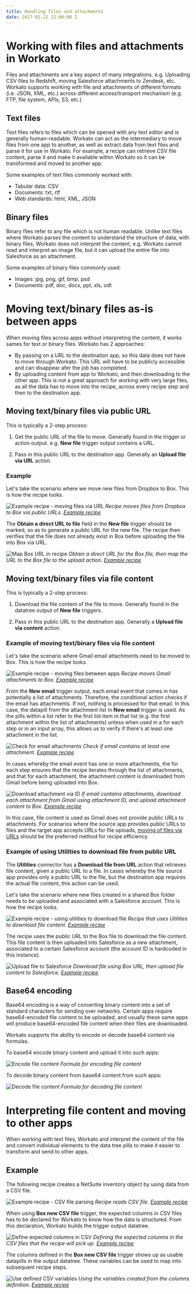 ```yaml
---
title: Handling files and attachments
date: 2017-02-22 12:00:00 Z
---
```

# Working with files and attachments in Workato
Files and attachments are a key aspect of many integrations. e.g. Uploading  CSV files to Redshift, moving Salesforce attachments to Zendesk, etc. Workato supports working with file and attachments of different formats (i.e. JSON, XML, etc.) across different access/transport mechanism (e.g. FTP, file system, APIs, S3, etc.)

## Text files
Text files refers to files which can be opened with any text editor and is generally human-readable. Workato can act as the intermediary to move files from one app to another, as well as extract data from text files and parse it for use in Workato. For example, a recipe can retrieve CSV file content, parse it and make it available within Workato so it can be transformed and moved to another app.

Some examples of text files commonly worked with:
- Tabular data: CSV
- Documents: txt, rtf
- Web standards: html, XML, JSON

## Binary files
Binary files refer to any file which is not human readable. Unlike text files where Workato parses the content to understand the structure of data, with binary files, Workato does not interpret the content, e.g. Workato cannot read and interpret an image file, but it can upload the entire file into Salesforce as an attachment.

Some examples of binary files commonly used:
- Images: jpg, png, gif, bmp, psd
- Documents: pdf, doc, docx, ppt, xls, odt

# Moving text/binary files as-is between apps
When moving files across apps without interpreting the content, it works sames for text or binary files. Workato has 2 approaches:
- By passing on a URL to the destination app, so this data does not have to move through Workato. This URL will have to be publicly accessible and can disappear afer the job has completed.
- By uploading content from app to Workato, and then downloading to the other app. This is not a great approach for working with very large files, as all the data has to move into the recipe, across every recipe step and then to the destination app.

## Moving text/binary files via public URL
This is typically a 2-step process:

1. Get the public URL of the file to move. Generally found in the trigger or action output. e.g. **New file** trigger output contains a URL.

2. Pass in this public URL to the destination app. Generally an **Upload file via URL** action.

### Example
Let's take the scenario where we move new files from Dropbox to Box. This is how the recipe looks.

![Example recipe - moving files via URL](/assets/images/features/files-and-attachments/file-url-recipe.png)
*Recipe moves files from Dropbox to Box via public URLs. [Example recipe](https://www.workato.com/recipes/485735)*

The **Obtain a direct URL to file** field in the **New file** trigger should be marked, so as to generate a public URL for the new file. The recipe then verifies that the file does not already exist in Box before uploading the file into Box via URL.

![Map Box URL in recipe](/assets/images/features/files-and-attachments/map-box-url-in-recipe.gif)
*Obtain a direct URL for the Box file, then map the URL to the Box file to the upload action. [Example recipe](https://www.workato.com/recipes/485735)*

## Moving text/binary files via file content
This is typically a 2-step process:

1. Download the file content of the file to move. Generally found in the datatree output of **New file** triggers.

2. Pass in this public URL to the destination app. Generally a **Upload file via content** action.

### Example of moving text/binary files via file content
Let's take the scenario where Gmail email attachments need to be moved to Box. This is how the recipe looks.

![Example recipe - moving files between apps](/assets/images/features/files-and-attachments/moving-files-betwen-apps-recipe.png)
*Recipe moves Gmail attachments to Box. [Example recipe](https://www.workato.com/recipes/485773)*

From the **New email** trigger output, each email event that comes in has potentially a list of attachments. Therefore, the conditional action checks if the email has attachments. If not, nothing is processed for that email. In this case, the datapill from the attachment list in **New email** trigger is used. As the pills within a list refer to the first list item in that list (e.g. the first attachment within the list of attachments) unless when used in a for each step or in an input array, this allows us to verify if there's at least one attachment in the list.

![Check for email attachments](/assets/images/features/files-and-attachments/check-for-email-attachments.gif)
*Check if email contains at least one attachment. [Example recipe](https://www.workato.com/recipes/485773)*

In cases whereby the email event has one or more attachments, the for each step ensures that the recipe iterates through the list of attachments, and that for each attachment, the attachment content is downloaded from Gmail before being uploaded into Box.

![Download attachment via ID](/assets/images/features/files-and-attachments/download-attachment-via-id.gif)
*If email contains attachments, download each attachment from Gmail using attachment ID, and upload attachment content to Box. [Example recipe](https://www.workato.com/recipes/485773)*

In this case, file content is used as Gmail does not provide public URLs to attachments. For scenarios where the source app provides public URLs to files and the target app accepts URLs for file uploads, [moving of files via URLs](#moving-textbinary-files-via-public-url) should be the preferred method for recipe efficiency.

### Example of using Utilities to download file from public URL
The **Utilities** connector has a **Download file from URL** action that retrieves file content, given a public URL to a file. In cases whereby the file source app provides only a public URL to the file, but the destination app requires the actual file content, this action can be used.

Let's take the scenario where new files created in a shared Box folder needs to be uploaded and associated with a Salesforce account. This is how the recipe looks.

![Example recipe - using utilities to download file](/assets/images/features/files-and-attachments/utilities-download-file.png)
*Recipe that uses Utilities to download file content. [Example recipe](https://www.workato.com/recipes/485775)*

The recipe uses the public URL to the Box file to download the file content. This file content is then uploaded into Salesforce as a new attachment, associated to a certain Salesforce account (the account ID is hardcoded in this instance).

![Upload file to Salesforce](/assets/images/features/files-and-attachments/upload-file-to-salesforce.gif)
*Download file using Box URL, then upload file content to Salesforce. [Example recipe](https://www.workato.com/recipes/485775)*

## Base64 encoding
Base64 encoding is a way of converting binary content into a set of standard characters for sending over networks. Certain apps require base64-encoded file content to be uploaded, and usually these same apps will produce base64-encoded file content when their files are downloaded.

Workato supports the ability to encode or decode base64 content via formulas.

To base64 encode binary content and upload it into such apps:

![Encode file content](/assets/images/features/files-and-attachments/encode-file.png)
*Formula for encoding file content*

To decode binary content from base64 content from such apps:

![Decode file content](/assets/images/features/files-and-attachments/decode-file.png)
*Formula for decoding file content*

# Interpreting file content and moving to other apps
When working with text files, Workato and interpret the content of the file and convert individual elements to the data tree pills to make it easier to transform and send to other apps.

## Example
The following recipe creates a NetSuite inventory object by using data from a CSV file.

![Example recipe - CSV file parsing](/assets/images/features/files-and-attachments/csv-file-parsing-recipe.png)
*Recipe reads CSV file. [Example recipe](https://www.workato.com/recipes/485023)*

When using **Box new CSV file** trigger, the expected columns in CSV files has to be declared for Workato to know how the data is structured. From this declaration, Workato builds the trigger output datatree.

![Define expected columns in CSV](/assets/images/features/files-and-attachments/define-expected-csv-columns.gif)
*Defining the expected columns in the CSV files that the recipe will pick up. [Example recipe](https://www.workato.com/recipes/485023)*

The columns defined in the **Box new CSV file** trigger shows up as usable datapills in the output datatree. These variables can be used to map into subsequent recipe steps.

![Use defined CSV variables](/assets/images/features/files-and-attachments/use-defined-csv-variables.gif)
*Using the variables created from the columns definition. [Example recipe](https://www.workato.com/recipes/485023)*
